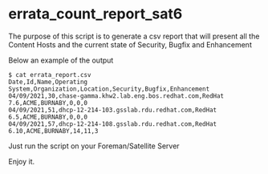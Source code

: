 # errata_count_report_sat6

The purpose of this script is to generate a csv report that will
present all the Content Hosts and the current state of Security,
Bugfix and Enhancement

Below an example of the output
```
$ cat errata_report.csv 
Date,Id,Name,Operating System,Organization,Location,Security,Bugfix,Enhancement
04/09/2021,30,chase-gamma.khw2.lab.eng.bos.redhat.com,RedHat 7.6,ACME,BURNABY,0,0,0
04/09/2021,51,dhcp-12-214-103.gsslab.rdu.redhat.com,RedHat 6.5,ACME,BURNABY,0,0,0
04/09/2021,57,dhcp-12-214-108.gsslab.rdu.redhat.com,RedHat 6.10,ACME,BURNABY,14,11,3
```

Just run the script on your Foreman/Satellite Server

Enjoy it.
